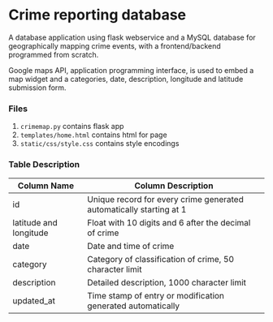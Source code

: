 # Crime reporting database

A database application using flask webservice and a MySQL database for 
geographically mapping crime events, with a frontend/backend programmed from scratch.

Google maps API, application programming interface, is used to embed a map widget and a 
categories, date, description, longitude and latitude submission form.


### Files
1. `crimemap.py` contains flask app
2. `templates/home.html` contains html for page
3. `static/css/style.css` contains style encodings


### Table Description


| Column Name             | Column Description                                                  |
|-------------------------|---------------------------------------------------------------------| 
| id                      | Unique record for every crime generated automatically starting at 1 |
| latitude and longitude  | Float with 10 digits and 6 after the decimal of crime               |
| date                    | Date and time of crime                                              |
| category                | Category of classification of crime, 50 character limit             |
| description             | Detailed description, 1000 character limit                          |
| updated_at              | Time stamp of entry or modification generated automatically         |



